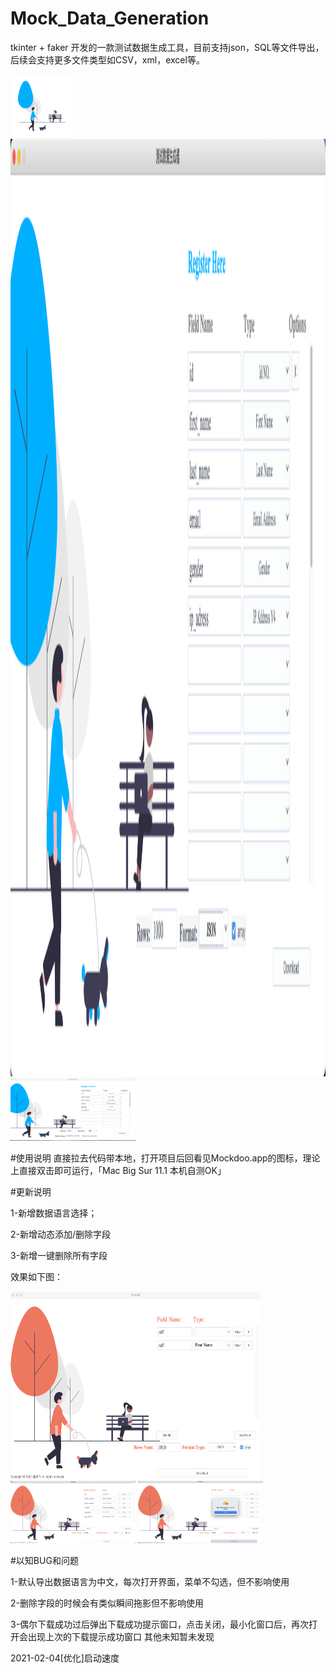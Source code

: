 # Mock_Data_Generation
tkinter + faker 开发的一款测试数据生成工具，目前支持json，SQL等文件导出，后续会支持更多文件类型如CSV，xml，excel等。

<body>
<img src="bg_image.png" alt="coffee" style="width: 100px; height: 100px">
</body>

<br>

<img src="img/menu2.JPEG" alt="coffee" style="width: 2500px; height: 1500px">

<br>

<img src="img/menu.jpg" alt="coffee" style="width: 200px; height: 100px"> 

#使用说明
直接拉去代码带本地，打开项目后回看见Mockdoo.app的图标，理论上直接双击即可运行，「Mac Big Sur 11.1 本机自测OK」

#更新说明

1-新增数据语言选择；

2-新增动态添加/删除字段

3-新增一键删除所有字段


效果如下图：

<img src="img/V2.png" alt="coffee" style="width: 400px; height: 300px">
<img src="img/V2-1.png" alt="coffee" style="width: 200px; height: 100px">
<img src="img/V2-3.png" alt="coffee" style="width: 200px; height: 100px">

#以知BUG和问题

1-默认导出数据语言为中文，每次打开界面，菜单不勾选，但不影响使用

2-删除字段的时候会有类似瞬间拖影但不影响使用

3-偶尔下载成功过后弹出下载成功提示窗口，点击关闭，最小化窗口后，再次打开会出现上次的下载提示成功窗口
其他未知暂未发现

2021-02-04[优化]启动速度
